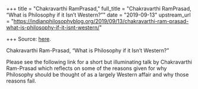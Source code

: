 +++
title = "Chakravarthi RamPrasad,"
full_title = "Chakravarthi RamPrasad, “What is Philosophy if it Isn’t Western?”"
date = "2019-09-13"
upstream_url = "https://indianphilosophyblog.org/2019/09/13/chakravarthi-ram-prasad-what-is-philosophy-if-it-isnt-western/"

+++
Source: [here](https://indianphilosophyblog.org/2019/09/13/chakravarthi-ram-prasad-what-is-philosophy-if-it-isnt-western/).

Chakravarthi Ram-Prasad, “What is Philosophy if it Isn’t Western?”

Please see the following link for a short but illuminating talk by
Chakravarthi Ram-Prasad which reflects on some of the reasons given for
why Philosophy should be thought of as a largely Western affair and why
those reasons fail.
